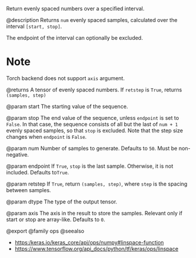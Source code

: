 Return evenly spaced numbers over a specified interval.

@description
Returns `num` evenly spaced samples, calculated over the interval
`[start, stop]`.

The endpoint of the interval can optionally be excluded.

# Note
Torch backend does not support `axis` argument.

@returns
A tensor of evenly spaced numbers.
If `retstep` is `True`, returns `(samples, step)`

@param start
The starting value of the sequence.

@param stop
The end value of the sequence, unless `endpoint` is set to
`False`. In that case, the sequence consists of all but the last
of `num + 1` evenly spaced samples, so that `stop` is excluded.
Note that the step size changes when `endpoint` is `False`.

@param num
Number of samples to generate. Defaults to `50`. Must be
non-negative.

@param endpoint
If `True`, `stop` is the last sample. Otherwise, it is
not included. Defaults to`True`.

@param retstep
If `True`, return `(samples, step)`, where `step` is the
spacing between samples.

@param dtype
The type of the output tensor.

@param axis
The axis in the result to store the samples. Relevant only if
start or stop are array-like. Defaults to `0`.

@export
@family ops
@seealso
+ <https:/keras.io/keras_core/api/ops/numpy#linspace-function>
+ <https://www.tensorflow.org/api_docs/python/tf/keras/ops/linspace>
